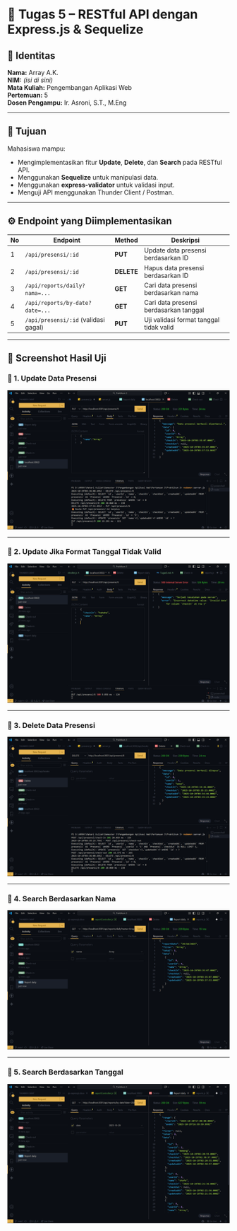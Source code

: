 # 🧩 Tugas 5 – RESTful API dengan Express.js & Sequelize

## 📘 Identitas
**Nama:** Array A.K.  
**NIM:** _(isi di sini)_  
**Mata Kuliah:** Pengembangan Aplikasi Web  
**Pertemuan:** 5  
**Dosen Pengampu:** Ir. Asroni, S.T., M.Eng  

---

## 🎯 Tujuan
Mahasiswa mampu:
- Mengimplementasikan fitur **Update**, **Delete**, dan **Search** pada RESTful API.
- Menggunakan **Sequelize** untuk manipulasi data.
- Menggunakan **express-validator** untuk validasi input.
- Menguji API menggunakan Thunder Client / Postman.

---

## ⚙️ Endpoint yang Diimplementasikan

| No | Endpoint | Method | Deskripsi |
|----|-----------|--------|------------|
| 1 | `/api/presensi/:id` | **PUT** | Update data presensi berdasarkan ID |
| 2 | `/api/presensi/:id` | **DELETE** | Hapus data presensi berdasarkan ID |
| 3 | `/api/reports/daily?nama=...` | **GET** | Cari data presensi berdasarkan nama |
| 4 | `/api/reports/by-date?date=...` | **GET** | Cari data presensi berdasarkan tanggal |
| 5 | `/api/presensi/:id` (validasi gagal) | **PUT** | Uji validasi format tanggal tidak valid |

---

## 📸 Screenshot Hasil Uji

### 🧩 1. Update Data Presensi
![Update Data Presensi](Put.png)

---

### 🧩 2. Update Jika Format Tanggal Tidak Valid
![Update Invalid Date](Update%20jika%20format%20tanggal%20tidak%20valid.png)

---

### 🧩 3. Delete Data Presensi
![Delete Data Presensi](Delete.png)

---

### 🧩 4. Search Berdasarkan Nama
![Search Berdasarkan Nama](Search%20berdasarkan%20Nama.png)

---

### 🧩 5. Search Berdasarkan Tanggal
![Search Berdasarkan Tanggal](Search%20berdasarkan%20tanggal.png)

